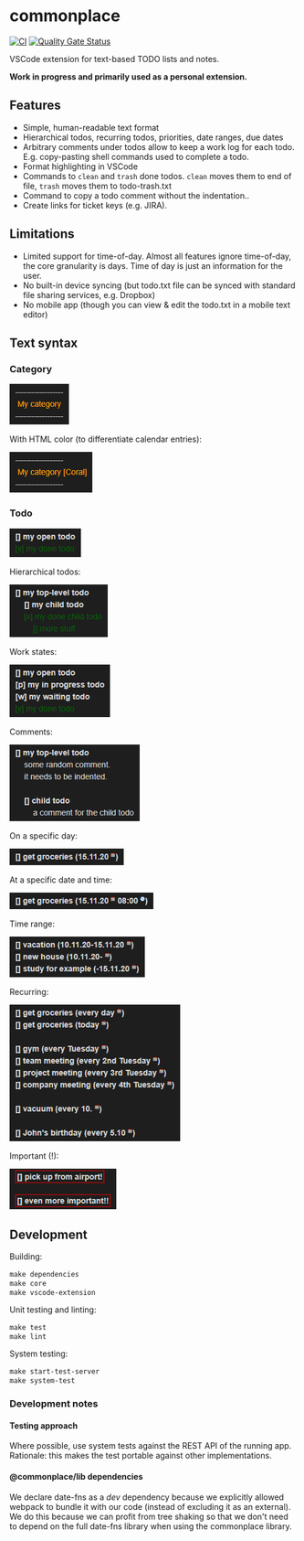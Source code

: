 # commonplace

[![CI](https://github.com/sandro-h/commonplace/actions/workflows/ci.yml/badge.svg)](https://github.com/sandro-h/commonplace/actions/workflows/ci.yml)
[![Quality Gate Status](https://sonarcloud.io/api/project_badges/measure?project=sandro-h_commonplace&metric=alert_status)](https://sonarcloud.io/summary/new_code?id=sandro-h_commonplace)

VSCode extension for text-based TODO lists and notes.

**Work in progress and primarily used as a personal extension.**

## Features

* Simple, human-readable text format
* Hierarchical todos, recurring todos, priorities, date ranges, due dates
* Arbitrary comments under todos allow to keep a work log for each todo. E.g. copy-pasting shell commands used to complete a todo.
* Format highlighting in VSCode
* Commands to `clean` and `trash` done todos. `clean` moves them to end of file, `trash` moves them to todo-trash.txt
* Command to copy a todo comment without the indentation..
* Create links for ticket keys (e.g. JIRA).

## Limitations

* Limited support for time-of-day. Almost all features ignore time-of-day, the core granularity is days. Time of day is just an information for the user.
* No built-in device syncing (but todo.txt file can be synced with standard file sharing services, e.g. Dropbox)
* No mobile app (though you can view & edit the todo.txt in a mobile text editor)

## Text syntax

### Category

![category](images/category.png)

With HTML color (to differentiate calendar entries):

![category](images/colored_category.png)

### Todo

![category](images/todo.png)

Hierarchical todos:

![category](images/hierarchical.png)

Work states:

![category](images/workstates.png)

Comments:

![category](images/comments.png)

On a specific day:

![category](images/specific_day.png)

At a specific date and time:

![category](images/specific_day_time.png)

Time range:

![category](images/time%20range.png)

Recurring:

![category](images/recurring.png)

Important (!):

![category](images/important.png)

## Development

Building:

```shell
make dependencies
make core
make vscode-extension
```

Unit testing and linting:

```shell
make test
make lint
```

System testing:

```shell
make start-test-server
make system-test
```

### Development notes

#### Testing approach

Where possible, use system tests against the REST API of the running app. Rationale: this makes the test portable against other implementations.

#### @commonplace/lib dependencies

We declare date-fns as a *dev* dependency because we explicitly allowed webpack to bundle it with our code (instead of excluding
it as an external). We do this because we can profit from tree  shaking so that we don't need to depend on the full date-fns
library when using the commonplace library.
